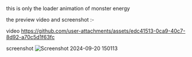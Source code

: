 this is only the loader animation of monster energy


the preview video and screenshot :-


video 
https://github.com/user-attachments/assets/edc41513-0ca9-40c7-8d92-a70c5d1f63fc



screenshot
![Screenshot 2024-09-20 150113](https://github.com/user-attachments/assets/cb2de6e0-1c98-4b75-81e9-652f7fd1dc6b)
